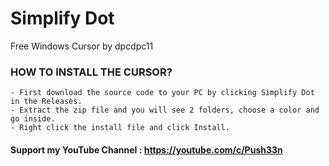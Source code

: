 # Simplify Dot
Free Windows Cursor by dpcdpc11

### HOW TO INSTALL THE CURSOR?
```
- First download the source code to your PC by clicking Simplify Dot in the Releases.
- Extract the zip file and you will see 2 folders, choose a color and go inside.
- Right click the install file and click Install.
```

#### Support my YouTube Channel : https://youtube.com/c/Push33n
